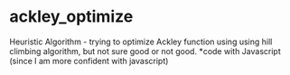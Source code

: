 # ackley_optimize
Heuristic Algorithm - trying to optimize Ackley function using using hill climbing algorithm, but not sure good or not good.
*code with Javascript (since I am more confident with javascript)
